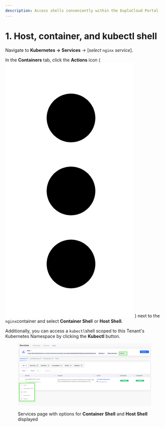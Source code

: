```yaml
---
description: Access shells conveniently within the DuploCloud Portal
---
```


# 1. Host, container, and kubectl shell

Navigate to **Kubernetes ->** **Services** -> \[_select_ `nginx` _service_].

In the **Containers** tab, click the **Actions** icon ( <img src="../../../.gitbook/assets/Kabab_three_Vertical_dots.png" alt="" data-size="line"> ) next to the `nginx`container and select **Container Shel**l or **Host Shell**.

Additionally, you can access a `kubectl`shell scoped to this Tenant's Kubernetes Namespace by clicking the **Kubectl** button.

<figure><img src="../../../.gitbook/assets/Screenshot (244).png" alt=""><figcaption><p>Services page with options for <strong>Container Shell</strong> and <strong>Host Shell</strong> displayed</p></figcaption></figure>
